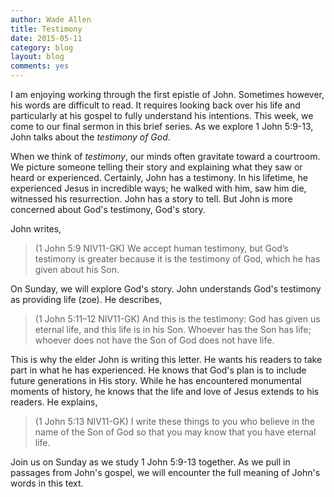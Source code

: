 ```yaml
---
author: Wade Allen
title: Testimony
date: 2015-05-11
category: blog
layout: blog
comments: yes
---
```

 
I am enjoying working through the first epistle of John. Sometimes however, his words are difficult to read. It requires looking back over his life and particularly at his gospel to fully understand his intentions. This week, we come to our final sermon in this brief series. As we explore 1 John 5:9-13, John talks about the *testimony of God*. 

When we think of *testimony*, our minds often gravitate toward a courtroom. We picture someone telling their story and explaining what they saw or heard or experienced. Certainly, John has a testimony. In his lifetime, he experienced Jesus in incredible ways; he walked with him, saw him die, witnessed his resurrection. John has a story to tell. But John is more concerned about God's testimony, God's story.

John writes,

>(1 John 5:9 NIV11-GK) We accept human testimony, but God’s testimony is greater because it is the testimony of God, which he has given about his Son.

On Sunday, we will explore God's story. John understands God's testimony as providing life (zoe). He describes,

>(1 John 5:11–12 NIV11-GK)  And this is the testimony: God has given us eternal life, and this life is in his Son. Whoever has the Son has life; whoever does not have the Son of God does not have life.

This is why the elder John is writing this letter. He wants his readers to take part in what he has experienced. He knows that God's plan is to include future generations in His story. While he has encountered monumental moments of history, he knows that the life and love of Jesus extends to his readers. He explains,

>(1 John 5:13 NIV11-GK) I write these things to you who believe in the name of the Son of God so that you may know that you have eternal life.

Join us on Sunday as we study 1 John 5:9-13 together. As we pull in passages from John's gospel, we will encounter the full meaning of John's words in this text.


